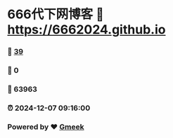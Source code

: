 # 666代下网博客 :link: https://6662024.github.io 
### :page_facing_up: [39](https://6662024.github.io/tag.html) 
### :speech_balloon: 0 
### :hibiscus: 63963 
### :alarm_clock: 2024-12-07 09:16:00 
### Powered by :heart: [Gmeek](https://github.com/Meekdai/Gmeek)

